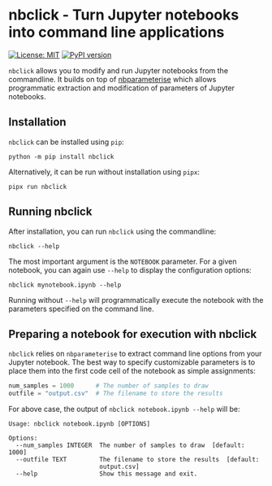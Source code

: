 # nbclick - Turn Jupyter notebooks into command line applications

[![License: MIT](https://img.shields.io/badge/License-MIT-yellow.svg)](https://opensource.org/licenses/MIT)
[![PyPI version](https://badge.fury.io/py/nbclick.svg)](https://badge.fury.io/py/nbclick)

`nbclick` allows you to modify and run Jupyter notebooks from the commandline.
It builds on top of [nbparameterise](https://github.com/takluyver/nbparameterise) which allows
programmatic extraction and modification of parameters of Jupyter notebooks.

## Installation

`nbclick` can be installed using `pip`:

```
python -m pip install nbclick
```

Alternatively, it can be run without installation using `pipx`:

```
pipx run nbclick
```

## Running nbclick

After installation, you can run `nbclick` using the commandline:

```
nbclick --help
```

The most important argument is the `NOTEBOOK` parameter. For a given notebook,
you can again use `--help` to display the configuration options:

```
nbclick mynotebook.ipynb --help
```

Running without `--help` will programmatically execute the notebook with
the parameters specified on the command line.

## Preparing a notebook for execution with nbclick

`nbclick` relies on `nbparameterise` to extract command line options from your
Jupyter notebook. The best way to specify customizable parameters is to place
them into the first code cell of the notebook as simple assignments:

```python
num_samples = 1000      # The number of samples to draw
outfile = "output.csv"  # The filename to store the results
```

For above case, the output of `nbclick notebook.ipynb --help` will be:

```
Usage: nbclick notebook.ipynb [OPTIONS]

Options:
  --num_samples INTEGER  The number of samples to draw  [default: 1000]
  --outfile TEXT         The filename to store the results  [default:
                         output.csv]
  --help                 Show this message and exit.
```